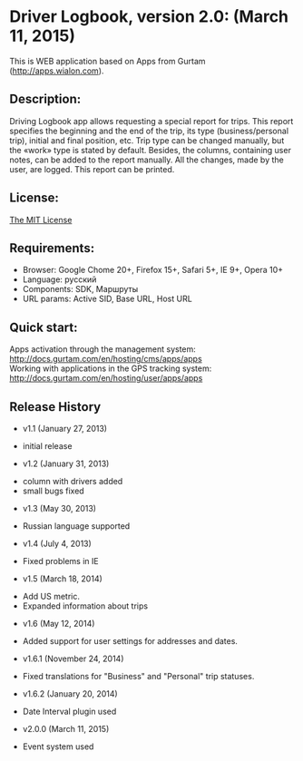 # Driver Logbook, version 2.0: (March 11, 2015)
This is WEB application based on Apps from Gurtam (http://apps.wialon.com).

## Description:
Driving Logbook app allows requesting a special report for trips. This report specifies the beginning and the end of the trip, its type (business/personal trip), initial and final position, etc. Trip type can be changed manually, but the «work» type is stated by default.
Besides, the columns, containing user notes, can be added to the report manually. All the changes, made by the user, are logged. This report can be printed.

## License:
[The MIT License](../master/LICENSE-MIT)

## Requirements:
 * Browser: Google Chome 20+, Firefox 15+, Safari 5+, IE 9+, Opera 10+
 * Language: русский
 * Components: SDK, Маршруты
 * URL params: Active SID, Base URL, Host URL

## Quick start:
Apps activation through the management system: http://docs.gurtam.com/en/hosting/cms/apps/apps  
Working with applications in the GPS tracking system: http://docs.gurtam.com/en/hosting/user/apps/apps

## Release History
 * v1.1 (January 27, 2013)  
- initial release

 * v1.2 (January 31, 2013)
- column with drivers added
- small bugs fixed

 * v1.3 (May 30, 2013)
- Russian language supported

 * v1.4 (July 4, 2013)
- Fixed problems in IE

 * v1.5 (March 18, 2014)
- Add US metric.
- Expanded information about trips

 * v1.6 (May 12, 2014)
- Added support for user settings for addresses and dates.

 * v1.6.1 (November 24, 2014)
- Fixed translations for "Business" and "Personal" trip statuses.

 * v1.6.2 (January 20, 2014)
- Date Interval plugin used

 * v2.0.0 (March 11, 2015)
- Event system used
